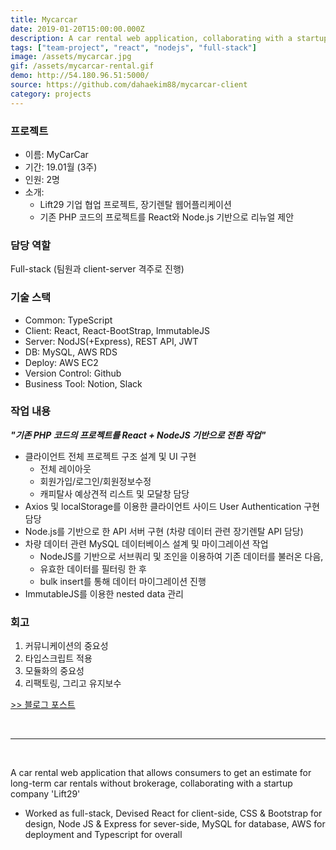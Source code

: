 ```yaml
---
title: Mycarcar
date: 2019-01-20T15:00:00.000Z
description: A car rental web application, collaborating with a startup company 'Lift29'
tags: ["team-project", "react", "nodejs", "full-stack"]
image: /assets/mycarcar.jpg
gif: /assets/mycarcar-rental.gif
demo: http://54.180.96.51:5000/
source: https://github.com/dahaekim88/mycarcar-client
category: projects
---
```


### 프로젝트

- 이름: MyCarCar
- 기간: 19.01월 (3주)
- 인원: 2명
- 소개:
  - Lift29 기업 협업 프로젝트, 장기렌탈 웹어플리케이션
  - 기존 PHP 코드의 프로젝트를 React와 Node.js 기반으로 리뉴얼 제안

### 담당 역할

Full-stack (팀원과 client-server 격주로 진행)

### 기술 스택

- Common: TypeScript
- Client: React, React-BootStrap, ImmutableJS
- Server: NodJS(+Express), REST API, JWT
- DB: MySQL, AWS RDS
- Deploy: AWS EC2
- Version Control: Github
- Business Tool: Notion, Slack

### 작업 내용

**_"기존 PHP 코드의 프로젝트를 React + NodeJS 기반으로 전환 작업"_**

- 클라이언트 전체 프로젝트 구조 설계 및 UI 구현
  - 전체 레이아웃
  - 회원가입/로그인/회원정보수정
  - 캐피탈사 예상견적 리스트 및 모달창 담당
- Axios 및 localStorage를 이용한 클라이언트 사이드 User Authentication 구현 담당
- Node.js를 기반으로 한 API 서버 구현 (차량 데이터 관련 장기렌탈 API 담당)
- 차량 데이터 관련 MySQL 데이터베이스 설계 및 마이그레이션 작업
  - NodeJS를 기반으로 서브쿼리 및 조인을 이용하여 기존 데이터를 불러온 다음,
  - 유효한 데이터를 필터링 한 후
  - bulk insert를 통해 데이터 마이그레이션 진행
- ImmutableJS를 이용한 nested data 관리

### 회고

1. 커뮤니케이션의 중요성
2. 타입스크립트 적용
3. 모듈화의 중요성
4. 리팩토링, 그리고 유지보수

[>> 블로그 포스트](https://www.dahae.kim/blog/second-project-retrospectives/)

<br />

---

<br />

A car rental web application that allows consumers to get an estimate for long-term car rentals without brokerage, collaborating with a startup company 'Lift29'  
- Worked as full-stack, Devised React for client-side, CSS & Bootstrap for design, Node JS & Express for sever-side, MySQL for database, AWS for deployment and Typescript for overall
